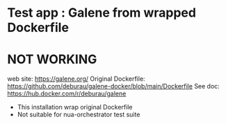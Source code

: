 # Test app : Galene from wrapped Dockerfile

# NOT WORKING

web site: https://galene.org/
Original Dockerfile: https://github.com/deburau/galene-docker/blob/main/Dockerfile
See doc: https://hub.docker.com/r/deburau/galene

  -   This installation wrap original Dockerfile
  -   Not suitable for nua-orchestrator test suite
